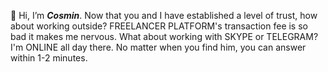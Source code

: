 👋 Hi, I’m ***Cosmin***.
Now that you and I have established a level of trust, how about working outside?
FREELANCER PLATFORM's transaction fee is so bad it makes me nervous.
What about working with SKYPE or TELEGRAM?
I'm ONLINE all day there.
No matter when you find him, you can answer within 1-2 minutes.
